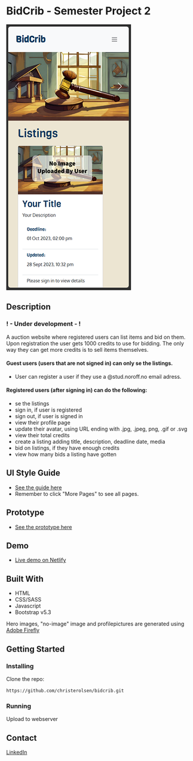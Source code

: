 # BidCrib - Semester Project 2

![image](/img/various/homepage-screenshot.png)


## Description

### ! - Under development - !

A auction website where registered users can list items and bid on them.
Upon registration the user gets 1000 credits to use for bidding. The only way they can get more credits is to sell items themselves.

#### Guest users (users that are not signed in) can only se the listings.
- User can register a user if they use a @stud.noroff.no email adress.

#### Registered users (after signing in) can do the following:
- se the listings
- sign in, if user is registered
- sign out, if user is signed in
- view their profile page
- update their avatar, using URL ending with .jpg, .jpeg, png, .gif or .svg
- view their total credits
- create a listing adding title, description, deadline date, media
- bid on listings, if they have enough credits
- view how many bids a listing have gotten

## UI Style Guide
- [See the guide here](https://github.com/christerolsen/bidcrib/blob/main/various-attachements/bidcrib-ui_style_guide.pdf)
- Remember to click "More Pages" to see all pages.

## Prototype
- [See the prototype here](https://xd.adobe.com/view/0b67b86d-b2fc-4e2b-a029-c7b5cfb73eb3-5e34/?fullscreen)

## Demo
- [Live demo on Netlify](https://silly-meringue-575725.netlify.app)

## Built With

- HTML
- CSS/SASS
- Javascript
- Bootstrap v5.3

Hero images, "no-image" image and profilepictures are generated using [Adobe Firefly](https://firefly.adobe.com/)


## Getting Started

### Installing

Clone the repo:

```bash
https://github.com/christerolsen/bidcrib.git
```

### Running

Upload to webserver

## Contact

[LinkedIn](https://www.linkedin.com/in/christer-olsen-b557ab1b4/)

